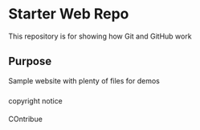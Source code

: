 # Starter Web Repo

This repository is for showing how Git and GitHub work

## Purpose

Sample website with plenty of files for demos

###
copyright notice

####
COntribue